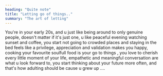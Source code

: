```yaml
---
heading: "Quite note"
title: "Letting go of things.."
summary: "The art of letting"
---
```


You're in your early 20s, and u just like being around to only genuine people, doesn't matter if it's just one, u like peaceful evening watching sunset and coffee, you start not going to crowded places and staying in the bed feels like a privilege, appreciation and validation makes you happy, cooking your favourite soulfull food is your go to things , you love to cherish every little moment of your life, empathetic and meaningful conversation are what u look forward to, you start thinking about your future more often, and that's how adulting should be cause u grew up ....